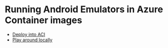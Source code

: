 # Running Android Emulators in Azure Container images

- [Deploy into ACI](./aci/README.md)
- [Play around locally](./local%20android%emulator/README.md)